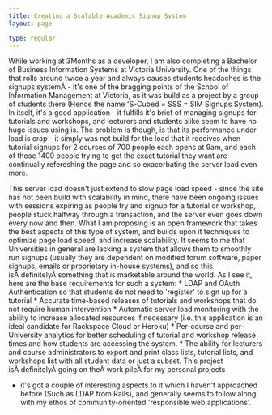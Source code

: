 ```yaml
---
title: Creating a Scalable Academic Signup System
layout: page

type: regular
---
```


While working at 3Months as a developer, I am also completing a Bachelor of
Business Information Systems at Victoria University. One of the things that
rolls around twice a year and always causes students headaches is the signups
systemÂ - it's one of the bragging points of the School of Information
Management at Victoria, as it was build as a project by a group of students
there (Hence the name 'S-Cubed = SSS = SIM Signups System). In itself, it's a
good application - it fulfills it's brief of managing signups for tutorials and
workshops, and lecturers and students alike seem to have no huge issues using
is. The problem is though, is that its performance under load is crap - it
simply was not build for the load that it receives when tutorial signups for 2
courses of 700 people each opens at 9am, and each of those 1400 people trying
to get the exact tutorial they want are continually refereshing the page and so
exacerbating the server load even more.

This server load doesn't just extend to slow page load speed - since the site
has not been build with scalability in mind, there have been ongoing issues
with sessions expiring as people try and signup for a tutorial or workshop,
people stuck halfway through a transaction, and the server even goes down every
now and then.
What I am proposing is an open framework that takes the best aspects of this
type of system, and builds upon it techniques to optimize page load speed, and
increase scalability. It seems to me that Universities in general are lacking a
system that allows them to smoothly run signups (usually they are dependent on
modified forum software, paper signups, emails or proprietary in-house
systems), and so this isÂ definitelyÂ something that is marketable around the
world.
As I see it, here are the base requirements for such a system:
    * LDAP and OAuth Authentication so that students do not need to 'register'
      to sign up for a tutorial
    * Accurate time-based releases of tutorials and workshops that do not
      require human intervention
    * Automatic server load monitoring with the ability to increase allocated
      resources if necessary (i.e. this application is an ideal candidate for
      Rackspace Cloud or Heroku)
    * Per-course and per-University analytics for better scheduling of tutorial
      and workshop release times and how students are accessing the system.
    * The ability for lecturers and course administrators to export and print
      class lists, tutorial lists, and workshops list with all student data or
      just a subset.
This project isÂ definitelyÂ going on theÂ work pileÂ for my personal projects
- it's got a couple of interesting aspects to it which I haven't approached
before (Such as LDAP from Rails), and generally seems to follow along with my
ethos of community-oriented 'responsible web applications'.

